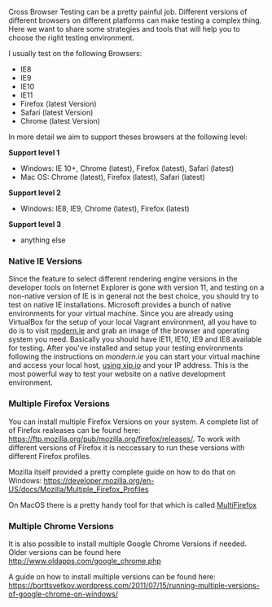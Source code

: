 Cross Browser Testing can be a pretty painful job. Different versions of different browsers on different platforms can make testing a complex thing. Here we want to share some strategies and tools that will help you to choose the right testing environment.

I usually test on the following Browsers:

* IE8
* IE9
* IE10
* IE11
* Firefox (latest Version)
* Safari (latest Version)
* Chrome (latest Version)

In more detail we aim to support theses browsers at the following level:

**Support level 1**
* Windows: IE 10+, Chrome (latest), Firefox (latest), Safari (latest)
* Mac OS: Chrome (latest), Firefox (latest), Safari (latest)

**Support level 2**
* Windows: IE8, IE9, Chrome (latest), Firefox (latest)

**Support level 3**
* anything else


### Native IE Versions
Since the feature to select different rendering engine versions in the developer tools on Internet Explorer is gone with version 11, and testing on a non-native version of IE is in general not the best choice, you should try to test on native IE installations. Microsoft provides a bunch of native environments for your virtual machine. Since you are already using VirtualBox for the setup of your local Vagrant environment, all you have to do is to visit [modern.ie](https://www.modern.ie/de-de/virtualization-tools) and grab an image of the browser and operating system you need. Basically you should have IE11, IE10, IE9 and IE8 available for testing.
After you've installed and setup your testing environments following the instructions on *mondern.ie* you can start your virtual machine and access your local host, [using xip.io]() and your IP address. This is the most powerful way to test your website on a native development environment.


### Multiple Firefox Versions
You can install multiple Firefox Versions on your system. A complete list of of Firefox realeases can be found here: https://ftp.mozilla.org/pub/mozilla.org/firefox/releases/. To work with different versions of Firefox it is neccessary to run these versions with different Firefox profiles.

Mozilla itself provided a pretty complete guide on how to do that on Windows: https://developer.mozilla.org/en-US/docs/Mozilla/Multiple_Firefox_Profiles

On MacOS there is a pretty handy tool for that which is called [MultiFirefox](http://davemartorana.com/multifirefox/)


### Multiple Chrome Versions
It is also possible to install multiple Google Chrome Versions if needed. Older versions can be found here http://www.oldapps.com/google_chrome.php

A guide on how to install multiple versions can be found here: https://borttsvetkov.wordpress.com/2011/07/15/running-multiple-versions-of-google-chrome-on-windows/
